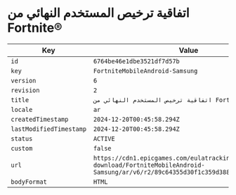 # اتفاقية ترخيص المستخدم النهائي من Fortnite®

| Key | Value |
| --- | ----- |
| `id` | `6764be46e1dbe3521df7d57b` |
| `key` | `FortniteMobileAndroid-Samsung` |
| `version` | `6` |
| `revision` | `2` |
| `title` | `اتفاقية ترخيص المستخدم النهائي من Fortnite®` |
| `locale` | `ar` |
| `createdTimestamp` | `2024-12-20T00:45:58.294Z` |
| `lastModifiedTimestamp` | `2024-12-20T00:45:58.294Z` |
| `status` | `ACTIVE` |
| `custom` | `false` |
| `url` | `https://cdn1.epicgames.com/eulatracking-download/FortniteMobileAndroid-Samsung/ar/v6/r2/89c64355d30f1c359d38826bdb45a859.pdf` |
| `bodyFormat` | `HTML` |
